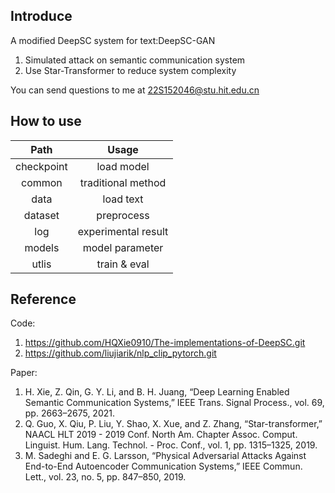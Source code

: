 ## Introduce
A modified DeepSC system for text:DeepSC-GAN
1. Simulated attack on semantic communication system
2. Use Star-Transformer to reduce system complexity

You can send questions to me at 22S152046@stu.hit.edu.cn

## How to use
|    Path    |        Usage        |
|:----------:|:-------------------:|
| checkpoint |     load model      |
|   common   | traditional method  |
|    data    |     load text       |
|  dataset   |     preprocess      |
|    log     | experimental result |
|   models   |   model parameter   |
|   utlis    |    train & eval     |
## Reference
Code:
1. https://github.com/HQXie0910/The-implementations-of-DeepSC.git
2. https://github.com/liujiarik/nlp_clip_pytorch.git

Paper:
1. H. Xie, Z. Qin, G. Y. Li, and B. H. Juang, “Deep Learning Enabled Semantic Communication Systems,” IEEE Trans. Signal Process., vol. 69, pp. 2663–2675, 2021.
2. Q. Guo, X. Qiu, P. Liu, Y. Shao, X. Xue, and Z. Zhang, “Star-transformer,” NAACL HLT 2019 - 2019 Conf. North Am. Chapter Assoc. Comput. Linguist. Hum. Lang. Technol. - Proc. Conf., vol. 1, pp. 1315–1325, 2019.
3. M. Sadeghi and E. G. Larsson, “Physical Adversarial Attacks Against End-to-End Autoencoder Communication Systems,” IEEE Commun. Lett., vol. 23, no. 5, pp. 847–850, 2019.
## 
